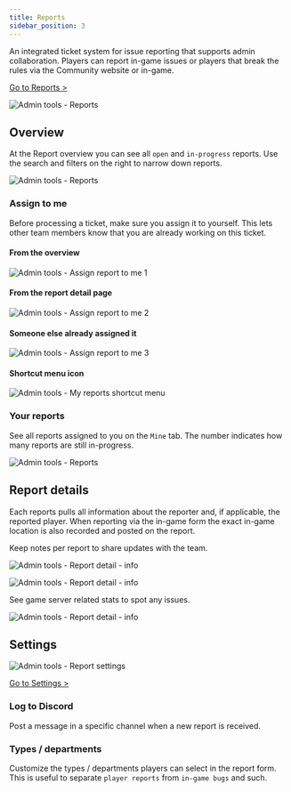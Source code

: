 ```yaml
---
title: Reports
sidebar_position: 3
---
```


An integrated ticket system for issue reporting that supports admin collaboration. Players can report in-game issues or players that break the rules via the Community website or in-game.

[Go to Reports >](https://dash.gameserverapp.com/admintools/reports)

![Admin tools - Reports](/img/dashboard/admin_tools/report/report_form_example.jpg)

## Overview
At the Report overview you can see all `open` and `in-progress` reports. Use the search and filters on the right to narrow down reports.

![Admin tools - Reports](/img/dashboard/admin_tools/report/reports_overview.jpg)

### Assign to me
Before processing a ticket, make sure you assign it to yourself. This lets other team members know that you are already working on this ticket.

#### From the overview
![Admin tools - Assign report to me 1](/img/dashboard/admin_tools/report/assign_to_me_1.jpg)

#### From the report detail page
![Admin tools - Assign report to me 2](/img/dashboard/admin_tools/report/assign_to_me_2.jpg)

#### Someone else already assigned it
![Admin tools - Assign report to me 3](/img/dashboard/admin_tools/report/assign_to_me_3.jpg)


#### Shortcut menu icon
![Admin tools - My reports shortcut menu](/img/dashboard/admin_tools/report/report_shortcut_menu.jpg)


### Your reports
See all reports assigned to you on the `Mine` tab. The number indicates how many reports are still in-progress.

![Admin tools - Reports](/img/dashboard/admin_tools/report/reports_mine.jpg)



## Report details
Each reports pulls all information about the reporter and, if applicable, the reported player. When reporting via the in-game form the exact in-game location is also recorded and posted on the report.

Keep notes per report to share updates with the team.

![Admin tools - Report detail - info](/img/dashboard/admin_tools/report/report_detail_details.jpg)

![Admin tools - Report detail - info](/img/dashboard/admin_tools/report/report_detail_info.jpg)

See game server related stats to spot any issues.

![Admin tools - Report detail - info](/img/dashboard/admin_tools/report/report_detail_gameserver.jpg)

### 

## Settings
![Admin tools - Report settings](/img/dashboard/admin_tools/report/report_settings.jpg)

[Go to Settings >](https://dash.gameserverapp.com/admintools/reports/settings)

### Log to Discord
Post a message in a specific channel when a new report is received.

### Types / departments
Customize the types / departments players can select in the report form. This is useful to separate `player reports` from `in-game bugs` and such.